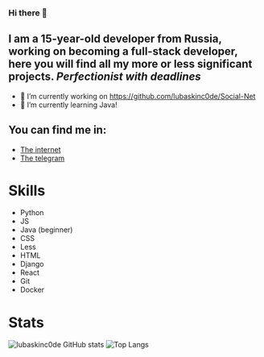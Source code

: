 ### Hi there 👋

## I am a 15-year-old developer from Russia, working on becoming a full-stack developer, here you will find all my more or less significant projects. *Perfectionist with deadlines*

- 🔭 I’m currently working on https://github.com/lubaskinc0de/Social-Net
- 🌱 I’m currently learning Java!

## You can find me in:
- [The internet](https://lubaskin.site)
- [The telegram](https://t.me/LUBASKIN_CODE)

# Skills

- Python
- JS
- Java (beginner)
- CSS
- Less
- HTML
- Django
- React
- Git
- Docker

# Stats


![lubaskinc0de GitHub stats](https://github-readme-stats.vercel.app/api?username=lubaskinc0de)
![Top Langs](https://github-readme-stats.vercel.app/api/top-langs/?username=lubaskinc0de&theme=tokyonight)
